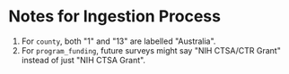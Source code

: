 Notes for Ingestion Process
================

1. For `county`, both "1" and "13" are labelled "Australia".
1. For `program_funding`, future surveys might say "NIH CTSA/CTR Grant" instead of just "NIH CTSA Grant".
